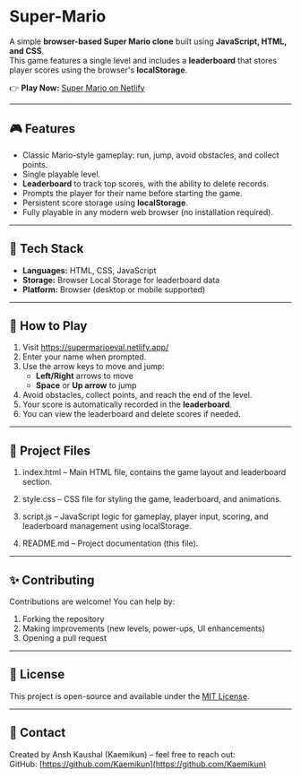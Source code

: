 # Super-Mario

A simple **browser-based Super Mario clone** built using **JavaScript, HTML, and CSS**.  
This game features a single level and includes a **leaderboard** that stores player scores using the browser's **localStorage**.

👉 **Play Now:** [Super Mario on Netlify](https://supermarioansh.netlify.app/)


---

## 🎮 Features

- Classic Mario-style gameplay: run, jump, avoid obstacles, and collect points.  
- Single playable level.  
- **Leaderboard** to track top scores, with the ability to delete records.  
- Prompts the player for their name before starting the game.  
- Persistent score storage using **localStorage**.  
- Fully playable in any modern web browser (no installation required).

---

## 🧩 Tech Stack

- **Languages:** HTML, CSS, JavaScript  
- **Storage:** Browser Local Storage for leaderboard data  
- **Platform:** Browser (desktop or mobile supported)  

---

## 🚀 How to Play

1. Visit https://supermarioeval.netlify.app/  
2. Enter your name when prompted.  
3. Use the arrow keys to move and jump:  
   - **Left/Right** arrows to move  
   - **Space** or **Up arrow** to jump  
4. Avoid obstacles, collect points, and reach the end of the level.  
5. Your score is automatically recorded in the **leaderboard**.  
6. You can view the leaderboard and delete scores if needed.

---

## 📁 Project Files

1. index.html – Main HTML file, contains the game layout and leaderboard section.

2. style.css – CSS file for styling the game, leaderboard, and animations.

3. script.js – JavaScript logic for gameplay, player input, scoring, and leaderboard management using localStorage.

4. README.md – Project documentation (this file).



---

## ✨ Contributing

Contributions are welcome! You can help by:  
1. Forking the repository  
2. Making improvements (new levels, power-ups, UI enhancements)  
3. Opening a pull request  

---

## 📝 License

This project is open-source and available under the [MIT License](LICENSE).  

---

## 📧 Contact

Created by Ansh Kaushal (Kaemikun) – feel free to reach out:  
GitHub: [https://github.com/Kaemikun](https://github.com/Kaemikun)

